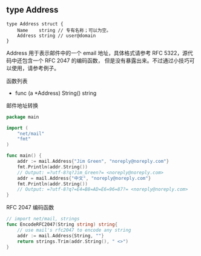 ## type Address

```golang
type Address struct {
    Name    string // 专有名称；可以为空。
    Address string // user@domain
}
```

Address 用于表示邮件中的一个 email 地址，具体格式请参考
RFC 5322，源代码中还包含一个 RFC 2047 的编码函数，
但是没有暴露出来。不过通过小技巧可以使用，请参考例子。

函数列表

- func (a *Address) String() string

邮件地址转换

```go
package main

import (
    "net/mail"
    "fmt"
)

func main() {
    addr := mail.Address{"Jim Green", "noreply@noreply.com"}
    fmt.Println(addr.String())
    // Output: =?utf-8?q?Jim_Green?= <noreply@noreply.com>
    addr = mail.Address{"中文", "noreply@noreply.com"}
    fmt.Println(addr.String())
    // Output: =?utf-8?q?=E4=B8=AD=E6=96=87?= <noreply@noreply.com>
}
```

RFC 2047 编码函数

```go
// import net/mail, strings
func EncodeRFC2047(String string) string{
    // use mail's rfc2047 to encode any string
    addr := mail.Address{String, ""}
    return strings.Trim(addr.String(), " <>")
}
```
